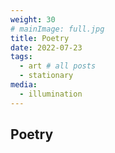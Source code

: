 ```yaml
---
weight: 30
# mainImage: full.jpg
title: Poetry
date: 2022-07-23
tags:
  - art # all posts
  - stationary
media:
  - illumination
---
```


## Poetry
